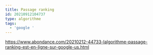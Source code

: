 ```yaml
---
title: Passage ranking
id: 20210912104737
type: algorithme
tags:
  - 'google '
---
```


https://www.abondance.com/20210212-44733-lalgorithme-passage-ranking-est-en-ligne-sur-google-us.html